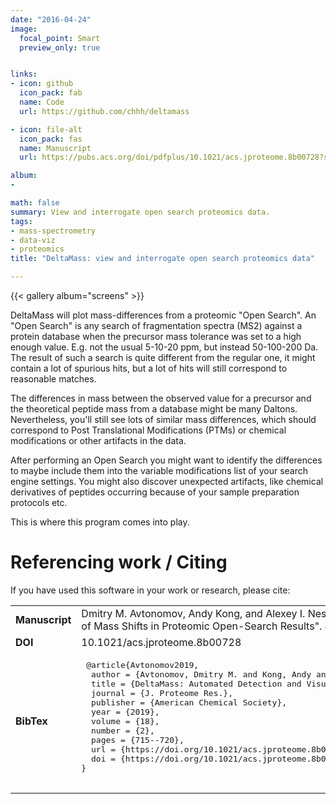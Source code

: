 ```yaml
---
date: "2016-04-24"
image:
  focal_point: Smart
  preview_only: true


links:
- icon: github
  icon_pack: fab
  name: Code
  url: https://github.com/chhh/deltamass

- icon: file-alt
  icon_pack: fas
  name: Manuscript
  url: https://pubs.acs.org/doi/pdfplus/10.1021/acs.jproteome.8b00728?src=recsys

album:
- 

math: false
summary: View and interrogate open search proteomics data.
tags:
- mass-spectrometry
- data-viz
- proteomics
title: "DeltaMass: view and interrogate open search proteomics data"

---
```


<!-- <table border="0" style="border: 0px solid black;">
 <tr>
  <td>
<img width="100%" src="https://raw.githubusercontent.com/chhh/deltamass/develop/img/deltamass-ui-new_plot-display-02.png" />
  </td>
  <td>
<img width="100%" src="https://raw.githubusercontent.com/chhh/deltamass/develop/img/histogram-problems-01.png" />
   </td>
  </tr>
</table> -->

{{< gallery album="screens" >}}

DeltaMass will plot mass-differences from a proteomic "Open Search". An "Open Search" is any search of fragmentation spectra (MS2) against a protein database when the precursor mass tolerance was set to a high enough value. E.g. not the usual 5-10-20 ppm, but instead 50-100-200 Da. The result of such a search is quite different from the regular one, it might contain a lot of spurious hits, but a lot of hits will still correspond to reasonable matches.

The differences in mass between the observed value for a precursor and the theoretical peptide mass from a database might be many Daltons. Nevertheless, you'll still see lots of similar mass differences, which should correspond to Post Translational Modifications (PTMs) or chemical modifications or other artifacts in the data.

After performing an Open Search you might want to identify the differences to maybe include them into the variable modifications list of your search engine settings. You might also discover unexpected artifacts, like chemical derivatives of peptides occurring because of your sample preparation protocols etc.

This is where this program comes into play.

# Referencing work / Citing
If you have used this software in your work or research, please cite:
<table>
  <tr>
    <td>
      <b>Manuscript</b>
    </td>
    <td>
Dmitry M. Avtonomov, Andy Kong, and Alexey I. Nesvizhskii, "DeltaMass: Automated Detection and Visualization of Mass Shifts in Proteomic Open-Search Results". J. Proteome Res., 2019, 18 (2), pp 715–720
    </td>
  </tr>
  <tr>
    <td>
      <b>DOI</b>
    </td>
    <td>
 10.1021/acs.jproteome.8b00728
    </td>
  </tr>
  <tr>
    <td>
      <b>BibTex</b>
    </td>
    <td>
      <pre>
 @article{Avtonomov2019,
  author = {Avtonomov, Dmitry M. and Kong, Andy and Nesvizhskii, Alexey I.},
  title = {DeltaMass: Automated Detection and Visualization of Mass Shifts in Proteomic Open-Search Results},
  journal = {J. Proteome Res.},
  publisher = {American Chemical Society},
  year = {2019},
  volume = {18},
  number = {2},
  pages = {715--720},
  url = {https://doi.org/10.1021/acs.jproteome.8b00728},
  doi = {https://doi.org/10.1021/acs.jproteome.8b00728}
}
      </pre>
    </td>
  </tr>
</table>
